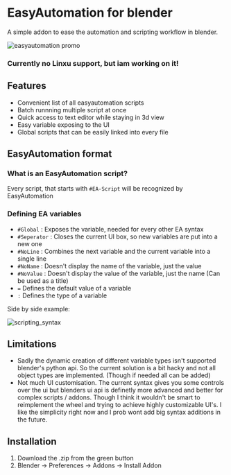 # EasyAutomation for blender
A simple addon to ease the automation and scripting workflow in blender.

![easyautomation promo](https://github.com/FScociety/EasyAutomation/assets/40910944/f4f22aff-6337-486c-a605-bbd994d5e1f2)

### Currently no Linxu support, but iam working on it!

## Features

- Convenient list of all easyautomation scripts
- Batch runnning multiple script at once
- Quick access to text editor while staying in 3d view
- Easy variable exposing to the UI
- Global scripts that can be easily linked into every file

## EasyAutomation format

### What is an EasyAutomation script?
Every script, that starts with `#EA-Script` will be recognized by EasyAutomation

### Defining EA variables
- `#Global` : Exposes the variable, needed for every other EA syntax
- `#Seperator` : Closes the current UI box, so new variables are put into a new one 
- `#NoLine` : Combines the next variable and the current variable into a single line
- `#NoName` : Doesn't display the name of the variable, just the value
- `#NoValue` : Doesn't display the value of the variable, just the name (Can be used as a title)
- `=` Defines the default value of a variable
- `:` Defines the type of a variable

Side by side example:

![scripting_syntax](https://github.com/FScociety/EasyAutomation/assets/40910944/f99e7c5c-ac6f-4316-9125-4584c94f57ee)

## Limitations
- Sadly the dynamic creation of different variable types isn't supported blender's python api. So the current solution is a bit hacky and not all object types are implemented. (Though if needed all can be added)
- Not much UI customisation. The current syntax gives you some controls over the ui but blenders ui api is definetly more advanced and better for complex scripts / addons. Though I think it wouldn't be smart to reimplement the wheel and trying to achieve highly customizable UI's.
  I like the simplicity right now and I prob wont add big syntax additions in the future.

## Installation

1. Download the .zip from the green button
2. Blender -> Preferences -> Addons -> Install Addon

